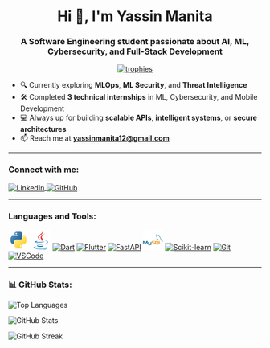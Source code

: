 <h1 align="center">Hi 👋, I'm Yassin Manita</h1>
<h3 align="center">A Software Engineering student passionate about AI, ML, Cybersecurity, and Full-Stack Development</h3>

<p align="center">
  <a href="https://github.com/WYMma" target="_blank">
    <img src="https://github-profile-trophy.vercel.app/?username=WYMma&theme=darkhub&margin-w=15&margin-h=15" alt="trophies" />
  </a>
</p>

- 🔍 Currently exploring **MLOps**, **ML Security**, and **Threat Intelligence**
- 🛠️ Completed **3 technical internships** in ML, Cybersecurity, and Mobile Development
- 💻 Always up for building **scalable APIs**, **intelligent systems**, or **secure architectures**
- 📫 Reach me at **yassinmanita12@gmail.com**

---

<h3 align="left">Connect with me:</h3>
<p align="left">
  <a href="https://www.linkedin.com/in/yassin-manita/" target="blank">
    <img align="center" src="https://raw.githubusercontent.com/rahuldkjain/github-profile-readme-generator/master/src/images/icons/Social/linked-in-alt.svg" alt="LinkedIn" height="30" width="40" />
  </a>
  <a href="https://github.com/WYMma" target="blank">
    <img align="center" src="https://raw.githubusercontent.com/rahuldkjain/github-profile-readme-generator/master/src/images/icons/Social/github.svg" alt="GitHub" height="30" width="40" />
  </a>
</p>

---

<h3 align="left">Languages and Tools:</h3>
<p align="left">
  <a href="https://www.python.org/" target="_blank"><img src="https://raw.githubusercontent.com/devicons/devicon/master/icons/python/python-original.svg" alt="Python" width="40" height="40"/></a>
  <a href="https://www.java.com/" target="_blank"><img src="https://raw.githubusercontent.com/devicons/devicon/master/icons/java/java-original.svg" alt="Java" width="40" height="40"/></a>
  <a href="https://dart.dev/" target="_blank"><img src="https://www.vectorlogo.zone/logos/dartlang/dartlang-icon.svg" alt="Dart" width="40" height="40"/></a>
  <a href="https://flutter.dev/" target="_blank"><img src="https://www.vectorlogo.zone/logos/flutterio/flutterio-icon.svg" alt="Flutter" width="40" height="40"/></a>
  <a href="https://fastapi.tiangolo.com/" target="_blank"><img src="https://cdn.worldvectorlogo.com/logos/fastapi.svg" alt="FastAPI" width="40" height="40"/></a>
  <a href="https://www.mysql.com/" target="_blank"><img src="https://raw.githubusercontent.com/devicons/devicon/master/icons/mysql/mysql-original-wordmark.svg" alt="MySQL" width="40" height="40"/></a>
  <a href="https://scikit-learn.org/" target="_blank"><img src="https://upload.wikimedia.org/wikipedia/commons/0/05/Scikit_learn_logo_small.svg" alt="Scikit-learn" width="40" height="40"/></a>
  <a href="https://git-scm.com/" target="_blank"><img src="https://www.vectorlogo.zone/logos/git-scm/git-scm-icon.svg" alt="Git" width="40" height="40"/></a>
  <a href="https://code.visualstudio.com/" target="_blank"><img src="https://cdn.jsdelivr.net/gh/devicons/devicon/icons/vscode/vscode-original.svg" alt="VSCode" width="40" height="40"/></a>
</p>

---

<h3 align="left">📊 GitHub Stats:</h3>
<p align="left">
  <img src="https://github-readme-stats.vercel.app/api/top-langs?username=WYMma&show_icons=true&locale=en&layout=compact&theme=tokyonight" alt="Top Languages" />
</p>

<p align="left">
  <img src="https://github-readme-stats.vercel.app/api?username=WYMma&show_icons=true&locale=en&theme=tokyonight" alt="GitHub Stats" />
</p>

<p align="left">
  <img src="https://github-readme-streak-stats.herokuapp.com/?user=WYMma&theme=tokyonight" alt="GitHub Streak" />
</p>
